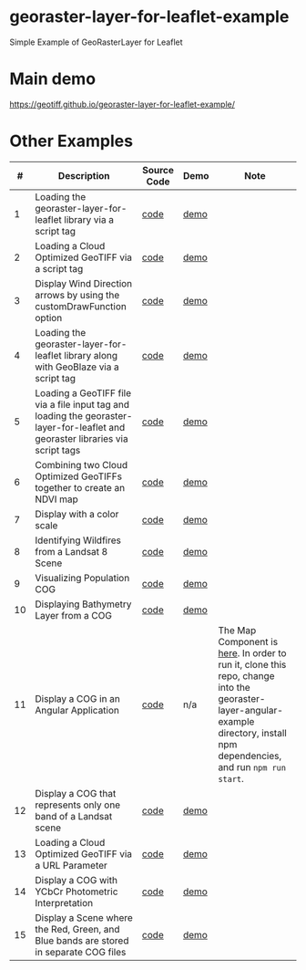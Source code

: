 # georaster-layer-for-leaflet-example
Simple Example of GeoRasterLayer for Leaflet

# Main demo
https://geotiff.github.io/georaster-layer-for-leaflet-example/

# Other Examples
| # | Description | Source Code  | Demo  | Note |
|---|---|---|---|---|
| 1 | Loading the georaster-layer-for-leaflet library via a script tag  |  [code](https://github.com/GeoTIFF/georaster-layer-for-leaflet-example/blob/master/examples/load-via-script-tag.html) | [demo](https://geotiff.github.io/georaster-layer-for-leaflet-example/examples/load-via-script-tag.html)  |  |
| 2| Loading a Cloud Optimized GeoTIFF via a script tag  | [code](https://github.com/GeoTIFF/georaster-layer-for-leaflet-example/blob/master/examples/load-cog-via-script-tag.html)  | [demo](https://geotiff.github.io/georaster-layer-for-leaflet-example/examples/load-cog-via-script-tag.html)  |   |
| 3| Display Wind Direction arrows by using the customDrawFunction option  | [code](https://github.com/GeoTIFF/georaster-layer-for-leaflet-example/blob/master/examples/wind-direction-arrows.html#L38)  | [demo](https://geotiff.github.io/georaster-layer-for-leaflet-example/examples/wind-direction-arrows.html)  |   |
| 4| Loading the georaster-layer-for-leaflet library along with GeoBlaze via a script tag  | [code](https://github.com/GeoTIFF/georaster-layer-for-leaflet-example/blob/master/examples/load-via-script-tag-with-geoblaze.html)  | [demo](https://geotiff.github.io/georaster-layer-for-leaflet-example/examples/load-via-script-tag-with-geoblaze.html)  |   |
| 5| Loading a GeoTIFF file via a file input tag and loading the georaster-layer-for-leaflet and georaster libraries via script tags  | [code](https://github.com/GeoTIFF/georaster-layer-for-leaflet-example/blob/master/examples/load-file.html)  | [demo](https://geotiff.github.io/georaster-layer-for-leaflet-example/examples/load-file.html)  |   |
| 6| Combining two Cloud Optimized GeoTIFFs together to create an NDVI map  | [code](https://github.com/GeoTIFF/georaster-layer-for-leaflet-example/blob/master/examples/ndvi.html)  | [demo](https://geotiff.github.io/georaster-layer-for-leaflet-example/examples/ndvi.html)  |   |
| 7| Display with a color scale  | [code](https://github.com/GeoTIFF/georaster-layer-for-leaflet-example/blob/master/examples/color-scale.html)  | [demo](https://geotiff.github.io/georaster-layer-for-leaflet-example/examples/color-scale.html)  |   |
| 8| Identifying Wildfires from a Landsat 8 Scene  | [code](https://github.com/GeoTIFF/georaster-layer-for-leaflet-example/blob/master/examples/identifying-wildfires-with-landsat.html)  | [demo](https://geotiff.github.io/georaster-layer-for-leaflet-example/examples/identifying-wildfires-with-landsat.html)  |  |
| 9| Visualizing Population COG  | [code](https://github.com/GeoTIFF/georaster-layer-for-leaflet-example/blob/master/examples/population.html)  | [demo](https://geotiff.github.io/georaster-layer-for-leaflet-example/examples/population.html)  |   |
| 10| Displaying Bathymetry Layer from a COG  | [code](https://geotiff.github.io/georaster-layer-for-leaflet-example/examples/bathymetry.html)  | [demo](http://www.shadedrelief.com/blue-earth/#download)  |   |
| 11| Display a COG in an Angular Application  | [code](https://geotiff.github.io/georaster-layer-for-leaflet-example/examples/georaster-layer-angular-example/dist/georaster-layer-angular-example/index.html)  | n/a | The Map Component is [here](https://github.com/GeoTIFF/georaster-layer-for-leaflet-example/blob/master/examples/georaster-layer-angular-example/src/app/map/map.component.ts).  In order to run it, clone this repo, change into the georaster-layer-angular-example directory, install npm dependencies, and run `npm run start`.  | 
| 12| Display a COG that represents only one band of a Landsat scene  | [code](https://github.com/GeoTIFF/georaster-layer-for-leaflet-example/blob/master/examples/cog-with-only-one-band.html)  | [demo](https://geotiff.github.io/georaster-layer-for-leaflet-example/examples/cog-with-only-one-band.html)  |   |
| 13| Loading a Cloud Optimized GeoTIFF via a URL Parameter  | [code](https://github.com/GeoTIFF/georaster-layer-for-leaflet-example/blob/master/examples/load-cog-via-url-param.html)  | [demo](https://geotiff.github.io/georaster-layer-for-leaflet-example/examples/load-cog-via-url-param.html)  |   |
| 14| Display a COG with YCbCr Photometric Interpretation  | [code](https://github.com/GeoTIFF/georaster-layer-for-leaflet-example/blob/master/examples/ycbcr.html)  | [demo](https://geotiff.github.io/georaster-layer-for-leaflet-example/examples/ycbcr.html)  |   |
| 15| Display a Scene where the Red, Green, and Blue bands are stored in separate COG files  | [code](https://github.com/GeoTIFF/georaster-layer-for-leaflet-example/blob/master/examples/separated.html)  | [demo](https://geotiff.github.io/georaster-layer-for-leaflet-example/examples/separated.html)  |   |

<!--Only display pixels within a certain range. You can view the source code [here](https://github.com/GeoTIFF/georaster-layer-for-leaflet-example/blob/master/examples/thresholding.html) and the live demo [here](https://geotiff.github.io/georaster-layer-for-leaflet-example/examples/thresholding.html).-->
